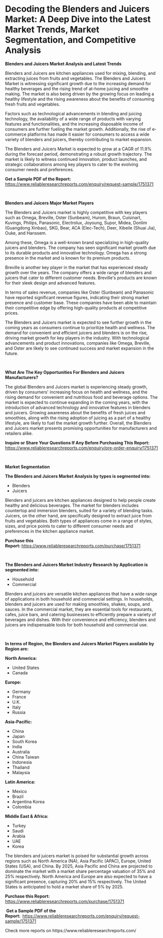 <p><h1>Decoding the Blenders and Juicers Market: A Deep Dive into the Latest Market Trends, Market Segmentation, and Competitive Analysis</h1></p><p><strong>Blenders and Juicers Market Analysis and Latest Trends</strong></p>
<p><p>Blenders and Juicers are kitchen appliances used for mixing, blending, and extracting juices from fruits and vegetables. The Blenders and Juicers Market is witnessing significant growth due to the increasing demand for healthy beverages and the rising trend of at-home juicing and smoothie making. The market is also being driven by the growing focus on leading a healthy lifestyle and the rising awareness about the benefits of consuming fresh fruits and vegetables.</p><p>Factors such as technological advancements in blending and juicing technology, the availability of a wide range of products with varying features and functionalities, and the increasing disposable income of consumers are further fueling the market growth. Additionally, the rise of e-commerce platforms has made it easier for consumers to access a wide variety of blenders and juicers, thereby contributing to market expansion.</p><p>The Blenders and Juicers Market is expected to grow at a CAGR of 11.9% during the forecast period, demonstrating a robust growth trajectory. The market is likely to witness continued innovation, product launches, and strategic collaborations among key players to cater to the evolving consumer needs and preferences.</p></p>
<p><strong>Get a Sample PDF of the Report:&nbsp;</strong> <a href="https://www.reliableresearchreports.com/enquiry/request-sample/1751371">https://www.reliableresearchreports.com/enquiry/request-sample/1751371</a></p>
<p>&nbsp;</p>
<p><strong>Blenders and Juicers Major Market Players</strong></p>
<p><p>The Blenders and Juicers market is highly competitive with key players such as Omega, Breville, Oster (Sunbeam), Hurom, Braun, Cuisinart, Kuvings, Philips, Panasonic, Electrolux, Joyoung, Supor, Midea, Donlim (Guangdong Xinbao), SKG, Bear, ACA (Elec-Tech), Deer, Xibeile (Shuai Jia), Ouke, and Hanssem. </p><p>Among these, Omega is a well-known brand specializing in high-quality juicers and blenders. The company has seen significant market growth due to its durable products and innovative technology. Omega has a strong presence in the market and is known for its premium products.</p><p>Breville is another key player in the market that has experienced steady growth over the years. The company offers a wide range of blenders and juicers that cater to different customer needs. Breville's products are known for their sleek design and advanced features.</p><p>In terms of sales revenue, companies like Oster (Sunbeam) and Panasonic have reported significant revenue figures, indicating their strong market presence and customer base. These companies have been able to maintain their competitive edge by offering high-quality products at competitive prices.</p><p>The Blenders and Juicers market is expected to see further growth in the coming years as consumers continue to prioritize health and wellness. The demand for convenient and efficient juicers and blenders is on the rise, driving market growth for key players in the industry. With technological advancements and product innovations, companies like Omega, Breville, and Oster are likely to see continued success and market expansion in the future.</p></p>
<p>&nbsp;</p>
<p><strong>What Are The Key Opportunities For Blenders and Juicers Manufacturers?</strong></p>
<p><p>The global Blenders and Juicers market is experiencing steady growth, driven by consumers' increasing focus on health and wellness, and the rising demand for convenient and nutritious food and beverage options. The market is expected to continue expanding in the coming years, with the introduction of advanced technology and innovative features in blenders and juicers. Growing awareness about the benefits of fresh juices and smoothies, along with the rising adoption of juicing as a part of a healthy lifestyle, are likely to fuel the market growth further. Overall, the Blenders and Juicers market presents promising opportunities for manufacturers and retailers alike.</p></p>
<p><strong>Inquire or Share Your Questions If Any Before Purchasing This Report:</strong> <a href="https://www.reliableresearchreports.com/enquiry/pre-order-enquiry/1751371">https://www.reliableresearchreports.com/enquiry/pre-order-enquiry/1751371</a></p>
<p>&nbsp;</p>
<p><strong>Market Segmentation</strong></p>
<p><strong>The Blenders and Juicers Market Analysis by types is segmented into:</strong></p>
<p><ul><li>Blenders</li><li>Juicers</li></ul></p>
<p><p>Blenders and juicers are kitchen appliances designed to help people create healthy and delicious beverages. The market for blenders includes countertop and immersion blenders, suited for a variety of blending tasks. Juicers, on the other hand, are specifically designed to extract juice from fruits and vegetables. Both types of appliances come in a range of styles, sizes, and price points to cater to different consumer needs and preferences in the kitchen appliance market.</p></p>
<p><strong>Purchase this Report:&nbsp;</strong><a href="https://www.reliableresearchreports.com/purchase/1751371">https://www.reliableresearchreports.com/purchase/1751371</a></p>
<p>&nbsp;</p>
<p><strong>The Blenders and Juicers Market Industry Research by Application is segmented into:</strong></p>
<p><ul><li>Household</li><li>Commercial</li></ul></p>
<p><p>Blenders and juicers are versatile kitchen appliances that have a wide range of applications in both household and commercial settings. In households, blenders and juicers are used for making smoothies, shakes, soups, and sauces. In the commercial market, they are essential tools for restaurants, cafes, juice bars, and catering businesses to efficiently prepare a variety of beverages and dishes. With their convenience and efficiency, blenders and juicers are indispensable tools for both household and commercial use.</p></p>
<p>&nbsp;</p>
<p><strong>In terms of Region, the Blenders and Juicers Market Players available by Region are:</strong></p>
<p>
    <p> <strong> North America: </strong>
        <ul>
            <li>United States</li>
            <li>Canada</li>
        </ul>
        </p> 
    <p> <strong> Europe: </strong>
        <ul>
            <li>Germany</li>
            <li>France</li>
            <li>U.K.</li>
            <li>Italy</li>
            <li>Russia</li>
        </ul>
        </p> 
    <p> <strong> Asia-Pacific: </strong>
        <ul>
            <li>China</li>
            <li>Japan</li>
            <li>South Korea</li>
            <li>India</li>
            <li>Australia</li>
            <li>China Taiwan</li>
            <li>Indonesia</li>
            <li>Thailand</li>
            <li>Malaysia</li>
        </ul>
        </p> 
    <p> <strong> Latin America: </strong>
        <ul>
            <li>Mexico</li>
            <li>Brazil</li>
            <li>Argentina Korea</li>
            <li>Colombia</li>
        </ul>
        </p> 
    <p> <strong> Middle East & Africa: </strong>
        <ul>
            <li>Turkey</li>
            <li>Saudi</li>
            <li>Arabia</li>
            <li>UAE</li>
            <li>Korea</li>
        </ul>
    </p>
    </p>
<p><p>The blenders and juicers market is poised for substantial growth across regions such as North America (NA), Asia Pacific (APAC), Europe, United States (USA), and China. By 2025, Asia Pacific and China are projected to dominate the market with a market share percentage valuation of 35% and 25% respectively. North America and Europe are also expected to have a significant presence, capturing 20% and 15% respectively. The United States is anticipated to hold a market share of 5% by 2025.</p></p>
<p><strong>Purchase this Report: </strong><a href="https://www.reliableresearchreports.com/purchase/1751371">https://www.reliableresearchreports.com/purchase/1751371</a></p>
<p>&nbsp;<strong>Get a Sample PDF of the Report:&nbsp;&nbsp;</strong><a href="https://www.reliableresearchreports.com/enquiry/request-sample/1751371">https://www.reliableresearchreports.com/enquiry/request-sample/1751371</a></p>
<p><strong></strong></p>
<p>Check more reports on https://www.reliableresearchreports.com/</p>